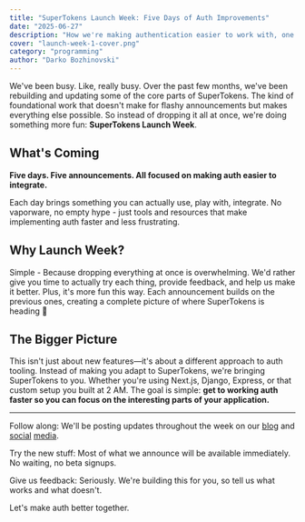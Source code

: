 ```yaml
---
title: "SuperTokens Launch Week: Five Days of Auth Improvements"
date: "2025-06-27"
description: "How we're making authentication easier to work with, one announcement at a time."
cover: "launch-week-1-cover.png"
category: "programming"
author: "Darko Bozhinovski"
---
```


We've been busy. Like, really busy.
Over the past few months, we've been rebuilding and updating some of the  core parts of SuperTokens. The kind of foundational work that doesn't make for flashy announcements but makes everything else possible.
So instead of dropping it all at once, we're doing something more fun: **SuperTokens Launch Week**.

## What's Coming

**Five days. Five announcements. All focused on making auth easier to integrate.**

Each day brings something you can actually use, play with, integrate. No vaporware, no empty hype - just tools and resources that make implementing auth faster and less frustrating.

## Why Launch Week?

Simple - Because dropping everything at once is overwhelming. We'd rather give you time to actually try each thing, provide feedback, and help us make it better.
Plus, it's more fun this way. Each announcement builds on the previous ones, creating a complete picture of where SuperTokens is heading 🙂

## The Bigger Picture

This isn't just about new features—it's about a different approach to auth tooling. Instead of making you adapt to SuperTokens, we're bringing SuperTokens to you. Whether you're using Next.js, Django, Express, or that custom setup you built at 2 AM.
The goal is simple: **get to working auth faster so you can focus on the interesting parts of your application.**

---

Follow along: We'll be posting updates throughout the week on our [blog](https://supertokens.com/blog) and [social](https://www.linkedin.com/company/supertokens/) [media](https://x.com/supertokensio).

Try the new stuff: Most of what we announce will be available immediately. No waiting, no beta signups.

Give us feedback: Seriously. We're building this for you, so tell us what works and what doesn't.

Let's make auth better together.
